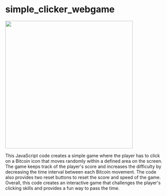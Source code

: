 # simple_clicker_webgame

<img src="https://user-images.githubusercontent.com/123137984/226151161-033772f8-3b7d-49c2-9993-103ae8d42970.png" width="400" height="400">

This JavaScript code creates a simple game where the player has to click on a Bitcoin icon that moves randomly within a defined area on the screen. The game keeps track of the player's score and increases the difficulty by decreasing the time interval between each Bitcoin movement. The code also provides two reset buttons to reset the score and speed of the game. Overall, this code creates an interactive game that challenges the player's clicking skills and provides a fun way to pass the time.
